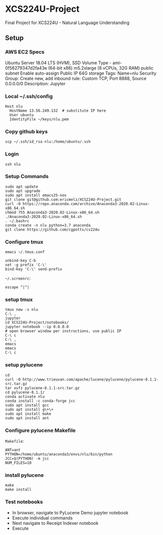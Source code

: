 # XCS224U-Project
Final Project for XCS224U - Natural Language Understanding

## Setup

### AWS EC2 Specs
Ubuntu Server 18.04 LTS (HVM), SSD Volume Type - ami-0f56279347d2fa43e  (64-bit x86)
m5.2xlarge (8 vCPUs, 32G RAM)
public subnet
Enable auto-assign Public IP
64G storage
Tags: Name=nlu
Security Group: Create new, add inbound rule: Custom TCP, Port 8888, Source 0.0.0.0/0  Description: Jupyter

### Local ~/.ssh/config
```
Host nlu
  HostName 13.56.249.132  # substitute IP here
  User ubuntu
  IdentityFile ~/keys/nlu.pem
```

### Copy github keys
```
scp ~/.ssh/id_rsa nlu:/home/ubuntu/.ssh
```

### Login
```
ssh nlu
```

### Setup Commands
```
sudo apt update
sudo apt upgrade
sudo apt install emacs25-nox
git clone git@github.com:ericmelz/XCS224U-Project.git
curl -O https://repo.anaconda.com/archive/Anaconda3-2020.02-Linux-x86_64.sh
chmod 755 Anaconda3-2020.02-Linux-x86_64.sh
./Anaconda3-2020.02-Linux-x86_64.sh
. ~/.bashrc
conda create -n nlu python=3.7 anaconda
git clone https://github.com/cgpotts/cs224u
```

### Configure tmux
`emacs ~/.tmux.conf`
```
unbind-key C-b
set -g prefix 'C-\'
bind-key 'C-\' send-prefix
```
`~/.screenrc`:
```
escape ^|^|
```

### setup tmux
```
tmux new -s nlu
C-\ ,
jupyter
cd XCS224U-Project/notebooks/
jupyter notebook --ip 0.0.0.0
# open browser window per instructions, use public IP
C-\ c
C-\ ,
emacs
emacs
C-\ c
```

### setup pylucene
```
cd
curl -O http://www.trieuvan.com/apache/lucene/pylucene/pylucene-8.1.1-src.tar.gz
tar xvfz pylucene-8.1.1-src.tar.gz
cd pylucene-8.1.1/
conda activate nlu
conda install -c conda-forge jcc
sudo apt install gcc
sudo apt install g\+\+
sudo apt install make
sudo apt install ant
```

### Configure pylucene Makefile
`Makefile`:
```
ANT=ant
PYTHON=/home/ubuntu/anaconda3/envs/nlu/bin/python
JCC=$(PYTHON) -m jcc
NUM_FILES=10
```

### install pylucene
```
make
make install
```

### Test notebooks
* In browser, navigate to PyLucene Demo jupyter notebook
* Execute individual commands
* Next navigate to Receipt Indexer notebook
* Execute
